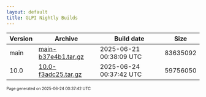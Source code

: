 ```yaml
---
layout: default
title: GLPI Nightly Builds
---
```


Version|Archive|Build date|Size
---|---|---|---
main|[main-b37e4b1.tar.gz](main-b37e4b1.tar.gz)|2025-06-21 00:38:09 UTC|83635092
10.0|[10.0-f3adc25.tar.gz](10.0-f3adc25.tar.gz)|2025-06-24 00:37:42 UTC|59756050

<font size="1">Page generated on 2025-06-24 00:37:42 UTC</font>

